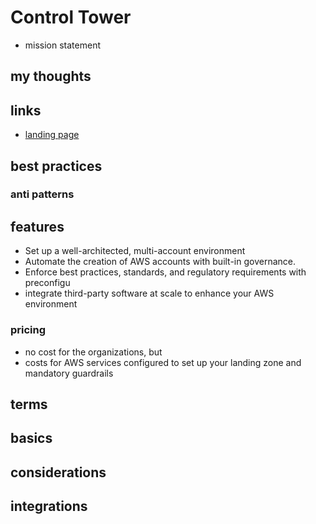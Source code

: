 # Control Tower

- mission statement

## my thoughts

## links

- [landing page](https://aws.amazon.com/controltower/?did=ap_card&trk=ap_card)

## best practices

### anti patterns

## features

- Set up a well-architected, multi-account environment
- Automate the creation of AWS accounts with built-in governance.
- Enforce best practices, standards, and regulatory requirements with preconfigu
- integrate third-party software at scale to enhance your AWS environment

### pricing

- no cost for the organizations, but
- costs for AWS services configured to set up your landing zone and mandatory guardrails

## terms

## basics

## considerations

## integrations
